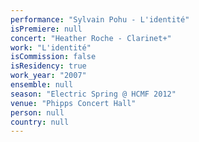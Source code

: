 ```yaml
---
performance: "Sylvain Pohu - L'identité"
isPremiere: null
concert: "Heather Roche - Clarinet+"
work: "L'identité"
isCommission: false
isResidency: true
work_year: "2007"
ensemble: null
season: "Electric Spring @ HCMF 2012"
venue: "Phipps Concert Hall"
person: null
country: null
---
```


